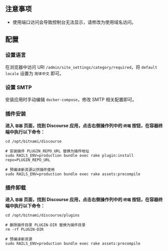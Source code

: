 ## 注意事项

- 使用端口访问会导致控制台无法显示，请修改为使用域名访问。

## 配置

### 设置语言

在浏览器中访问 URI `/admin/site_settings/category/required`，将 `default locale` 设置为 `简体中文` 即可。

### 设置 SMTP

安装应用时手动编辑 `docker-compose`，修改 SMTP 相关配置即可。

### 插件安装

**进入 `容器` 页面，找到 Discourse 应用，点击右侧操作列中的 `终端` 按钮，在容器终端中执行以下命令：**

```shell
cd /opt/bitnami/discourse

# 安装插件 PLUGIN_REPO_URL 替换为插件地址
sudo RAILS_ENV=production bundle exec rake plugin:install repo=PLUGIN_REPO_URL

# 预编译新资源以供插件使用
sudo RAILS_ENV=production bundle exec rake assets:precompile
```

### 插件卸载

**进入 `容器` 页面，找到 Discourse 应用，点击右侧操作列中的 `终端` 按钮，在容器终端中执行以下命令：**

```shell
cd /opt/bitnami/discourse/plugins

# 删除插件目录 PLUGIN-DIR 替换为插件目录
rm -rf PLUGIN-DIR

# 预编译新资源
sudo RAILS_ENV=production bundle exec rake assets:precompile
```